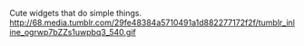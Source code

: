Cute widgets that do simple things. 
http://68.media.tumblr.com/29fe48384a5710491a1d882277172f2f/tumblr_inline_ogrwp7bZZs1uwpbq3_540.gif
